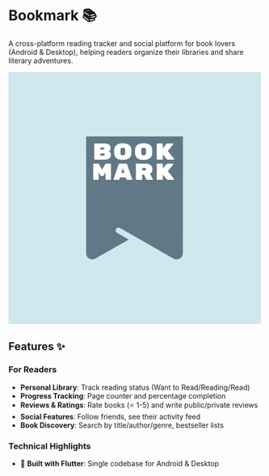 # Bookmark 📚

A cross-platform reading tracker and social platform for book lovers (Android & Desktop), helping readers organize their libraries and share literary adventures.

![Logo](logo.jpg)  


## Features ✨

### For Readers
- **Personal Library**: Track reading status (Want to Read/Reading/Read)
- **Progress Tracking**: Page counter and percentage completion
- **Reviews & Ratings**: Rate books (⭐ 1-5) and write public/private reviews
- **Social Features**: Follow friends, see their activity feed
- **Book Discovery**: Search by title/author/genre, bestseller lists

### Technical Highlights
- 🎯 **Built with Flutter**: Single codebase for Android & Desktop
